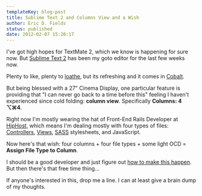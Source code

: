 ```yaml
---
templateKey: blog-post
title: Sublime Text 2 and Columns View and a Wish
author: Eric D. Fields
status: published
date: 2012-02-07 15:20:17
---
```


I've got high hopes for TextMate 2, which we know is happening for sure now. But [Sublime Text 2](http://www.sublimetext.com/) has been my goto editor for the last few weeks now.

Plenty to like, plenty to [loathe](http://www.sublimetext.com/forum/viewtopic.php?f=3&t=4297), but its refreshing and it comes in [Cobalt](http://cloud.ericdfields.com/Dzzz).

But being blessed with a 27" Cinema Display, one particular feature is providing that "I can never go back to a time before this" feeling I haven't experienced since cold folding: **column view**. Specifically **Columns: 4 ⌥⌘4**.

Right now I'm mostly wearing the hat of Front-End Rails Developer at [HipHost](http://hiphost.com), which means I'm dealing mostly with four types of files: [Controllers](http://guides.rubyonrails.org/action_controller_overview.html), [Views](http://guides.rubyonrails.org/layouts_and_rendering.html), [SASS](http://sass-lang.com) stylesheets, and JavaScript.

Now here's that wish: four columns + four file types + some light OCD = **Assign File Type to Column**.

I should be a good developer and just figure out [how to make this happen](http://net.tutsplus.com/tutorials/python-tutorials/how-to-create-a-sublime-text-2-plugin/). But then there's that free time thing…

If anyone's interested in this, drop me a line. I can at least give a brain dump of my thoughts.
